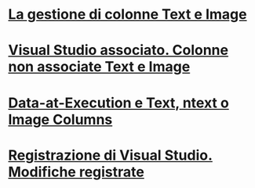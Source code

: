 # [La gestione di colonne Text e Image](managing-text-and-image-columns.md)

# [Visual Studio associato. Colonne non associate Text e Image](bound-vs-unbound-text-and-image-columns.md)
# [Data-at-Execution e Text, ntext o Image Columns](data-at-execution-and-text-ntext-or-image-columns.md)
# [Registrazione di Visual Studio. Modifiche registrate](logged-vs-unlogged-modifications.md)
